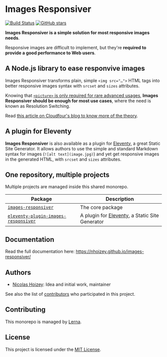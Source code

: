 # Images Responsiver

[![Build Status](https://travis-ci.org/nhoizey/images-responsiver.svg?branch=master)](https://travis-ci.org/nhoizey/images-responsiver)
[![GitHub stars](https://img.shields.io/github/stars/nhoizey/images-responsiver.svg?style=social)](https://github.com/nhoizey/images-responsiver/stargazers)

**Images Responsiver is a simple solution for most responsive images needs**.

Responsive images are difficult to implement, but they're **required to provide a good performance to Web users**.

## A Node.js library to ease responvive images

Images Responsiver transforms plain, simple `<img src="…">` HTML tags into better responsive images syntax with `srcset` and `sizes` attributes.

Knowing that [`<picture>` is only required for rare advanced usages](https://cloudfour.com/thinks/dont-use-picture-most-of-the-time/), **Images Responsiver should be enough for most use cases**, where the need is known as Resolution Switching.

Read [this article on Cloudfour's blog to know more of the theory](https://cloudfour.com/thinks/responsive-images-the-simple-way/).

## A plugin for Eleventy

**Images Responsiver** is also available as a plugin for [Eleventy](https://www.11ty.dev/), a great Static Site Generator. It allows authors to use the simple and standard Markdown syntax for images (`![alt text](image.jpg)`) and yet get responsive images in the generated HTML, with `srcset` and `sizes` attributes.

## One repository, multiple projects

Multiple projects are managed inside this shared monorepo.

| **Package**                                                                            | **Description**                                                    |
| -------------------------------------------------------------------------------------- | ------------------------------------------------------------------ |
| [`images-responsiver`](./packages/images-responsiver/)                                 | The core package                                                   |
| [`eleventy-plugin-images-responsiver`](./packages/eleventy-plugin-images-responsiver/) | A plugin for [Eleventy](https://11ty.dev), a Static Site Generator |

## Documentation

Read the full documentation here: https://nhoizey.github.io/images-responsiver/

## Authors

- [Nicolas Hoizey](https://github.com/nhoizey): Idea and initial work, maintainer

See also the list of [contributors](https://github.com/nhoizey/images-responsiver/contributors) who participated in this project.

## Contributing

This monorepo is managed by [Lerna](https://lerna.js.org/).

## License

This project is licensed under the [MIT License](LICENSE.md).

